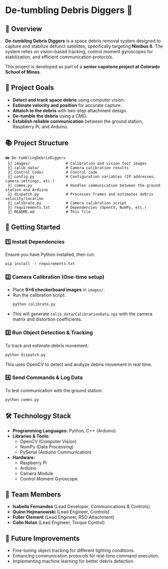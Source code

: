 # **De-tumbling Debris Diggers 🚀**  

## 📌 **Overview**  
**De-tumbling Debris Diggers** is a space debris removal system designed to capture and stabilize defunct satellites, specifically targeting **Nimbus 6**. The system relies on vision-based tracking, control moment gyroscopes for stabilization, and efficient communication protocols.  

This project is developed as part of a **senior capstone project at Colorado School of Mines**.  

## 🎯 **Project Goals**  
- **Detect and track space debris** using computer vision.  
- **Estimate velocity and position** for accurate capture.
- **Attatch to the debris** with two-step attachment design.  
- **De-tumble the debris** using a CMG.  
- **Establish reliable communication** between the ground station, Raspberry Pi, and Arduino.  

## 📚 **Project Structure**  
```
📾 De-tumblingDebrisDiggers
 ├📂 images/                # Calibration and vision test images
 ├📂 calib_data/            # Camera calibration results
 ├📂 Control Code/          # Control code 
 ├📄 config.py              # Configuration variables (IP addresses, camera settings, etc.)
 ├📄 comms.py               # Handles communication between the ground station and Arduino
 ├📄 dispatch.py            # Processes frames and estimates debris velocity/location
 ├📄 calibrate.py           # Camera calibration script
 ├📄 requirements.txt       # Dependencies (OpenCV, NumPy, etc.)
 ├📄 README.md              # This file
```

## 🚀 **Getting Started**  

### 1️⃣ **Install Dependencies**  
Ensure you have Python installed, then run:  
```sh
pip install -r requirements.txt
```

### 2️⃣ **Camera Calibration** (One-time setup)  
- Place **9×6 checkerboard images** in `images/`.  
- Run the calibration script:  
  ```sh
  python calibrate.py
  ```
- This will generate `calib_data/CalibrationData.npz` with the camera matrix and distortion coefficients.

### 3️⃣ **Run Object Detection & Tracking**  
To track and estimate debris movement:  
```sh
python dispatch.py
```
This uses OpenCV to detect and analyze debris movement in real time.

### 4️⃣ **Send Commands & Log Data**  
To test communication with the ground station:  
```sh
python comms.py
```

## 🛠 **Technology Stack**  
- **Programming Languages:** Python, C++ (Arduino)  
- **Libraries & Tools:**  
  - OpenCV (Computer Vision)  
  - NumPy (Data Processing)  
  - PySerial (Arduino Communication)  
- **Hardware:**  
  - Raspberry Pi  
  - Arduino  
  - Camera Module  
  - Control Moment Gyroscope  

## 👥 **Team Members**  
- **Isabella Fernandes** (Lead Developer, Communications & Controls)  
- **Quinn Hejmanowski** (Lead Engineer, Controls)
- **Fuller Clement** (Lead Engineer, RSO Attachment)
- **Colin Nolan** (Lead Engineer, Torque Control)
  

## 📌 **Future Improvements**  
- Fine-tuning object tracking for different lighting conditions.  
- Enhancing communication protocols for real-time command execution.  
- Implementing machine learning for better debris detection.  
